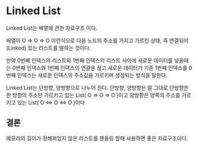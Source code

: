 # Linked List

Linked List는 배열에 관한 자료구조 이다.

배열이 O => O => O 이런식으로 다음 노드의 주소를 가지고 가르킨 상태, 즉 연결되어(Linked) 있는 리스트를 말하는 것이다.

만약 0번째 인덱스의 리스트와 1번째 인덱스의 리스트 사이에 새로운 데이터를 넣을때는 0번째 인덱스와 1번째 인덱스의 연결을 끊고 새로운 데이터가 기존 1번째 인덱스를 0번째 인덱스는 새로운 인덱스의 주소값을 가르키며 생성되는 방식을 말한다.

Linked List는 단방향, 양방향으로 나누어 진다.
단방향, 양방향은 말 그대로 단방향은 한 방향의 주소만 가르키고 있는 List( O => O => O )이고 양방향은 양쪽의 주소를 가르키고 있는 List( O <=> O <=> O )이다

## 결론
메모리의 길이가 정해져있지 않은 리스트를 핸들링 할때 사용하면 좋은 자료구조이다.



